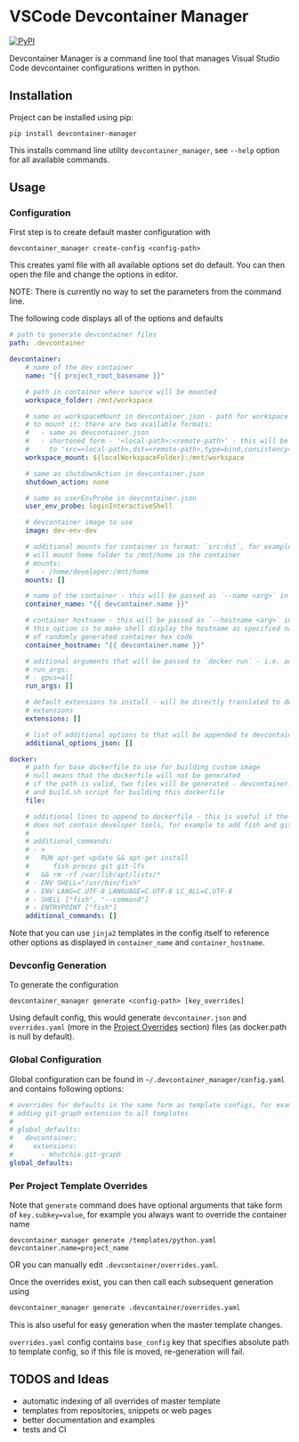 # VSCode Devcontainer Manager

[![PyPI](https://img.shields.io/pypi/v/devcontainer-manager?logo=pypi&style=flat-square)](https://pypi.org/project/devcontainer-manager)

Devcontainer Manager is a command line tool that manages Visual Studio Code
devcontainer configurations written in python.

## Installation

Project can be installed using pip:
```shell
pip install devcontainer-manager
```

This installs command line utility `devcontainer_manager`, see `--help` option for
all available commands.


## Usage

### Configuration

First step is to create default master configuration with
```shell
devcontainer_manager create-config <config-path>
```
This creates yaml file with all available options set do default. You can then
open the file and change the options in editor.

NOTE: There is currently no way to set the parameters from the command line.

The following code displays all of the options and defaults
```yaml
# path to generate devcontainer files
path: .devcontainer

devcontainer:
    # name of the dev container
    name: "{{ project_root_basename }}"

    # path in container where source will be mounted
    workspace_folder: /mnt/workspace

    # same as workspaceMount in devcontainer.json - path for workspace and where
    # to mount it; there are two available formats:
    #   - same as devcontainer.json
    #   - shortened form - '<local-path>:<remote-path>' - this will be translated
    #     to 'src=<local-path>,dst=<remote-path>,type=bind,consistency=cached'
    workspace_mount: ${localWorkspaceFolder}:/mnt/workspace

    # same as shutdownAction in devcontainer.json
    shutdown_action: none

    # same as userEnvProbe in devcontainer.json
    user_env_probe: loginInteractiveShell

    # devcontainer image to use
    image: dev-env-dev

    # additional mounts for container in format: `src:dst`, for example this
    # will mount home folder to /mnt/home in the container
    # mounts:
    #   - /home/developer:/mnt/home
    mounts: []

    # name of the container - this will be passed as `--name <arg>` in `docker run`
    container_name: "{{ devcontainer.name }}"

    # container hostname - this will be passed as `--hostname <arg>` in `docker run`
    # this option is to make shell display the hostname as specified name instead
    # of randomly generated container hex code
    container_hostname: "{{ devcontainer.name }}"

    # aditional arguments that will be passed to `docker run` - i.e. adding gpus:
    # run_args:
    # - gpus=all
    run_args: []

    # default extensions to install - will be directly translated to devcontainer.json
    # extensions
    extensions: []

    # list of additional options to that will be appended to devcontainer config
    additional_options_json: []

docker:
    # path for base dockerfile to use for building custom image
    # null means that the dockerfile will not be generated
    # if the path is valid, two files will be generated - devcontainer.Dockerfile
    # and build.sh script for building this dockerfile
    file:

    # additional lines to append to dockerfile - this is useful if the main dockerfile
    # does not contain developer tools, for example to add fish and git:
    #
    # additional_commands:
    # - >
    #   RUN apt-get update && apt-get install
    #      fish procps git git-lfs
    #   && rm -rf /var/lib/apt/lists/*
    # - ENV SHELL="/usr/bin/fish"
    # - ENV LANG=C.UTF-8 LANGUAGE=C.UTF-8 LC_ALL=C.UTF-8
    # - SHELL ["fish", "--command"]
    # - ENTRYPOINT ["fish"]
    additional_commands: []

```

Note that you can use `jinja2` templates in the config itself to reference other
options as displayed in `container_name` and `container_hostname`.


### Devconfig Generation
To generate the configuration
```shell
devcontainer_manager generate <config-path> [key_overrides]
```

Using default config, this would generate `devcontainer.json` and `overrides.yaml`
(more in the [Project Overrides](#per-project-template-overrides) section) files
(as docker.path is null by default).

### Global Configuration
Global configuration can be found in `~/.devcontainer_manager/config.yaml` and
contains following options:
```yaml
# overrides for defaults in the same form as template configs, for example
# adding git-graph extension to all templates
#
# global_defaults:
#   devcontainer:
#     extensions:
#       - mhutchie.git-graph
global_defaults:

```

### Per Project Template Overrides
Note that `generate` command does have optional arguments that take form of
`key.subkey=value`, for example you always want to override the container name
```shell
devcontainer_manager generate /templates/python.yaml devcontainer.name=project_name
```

OR you can manually edit `.devcontainer/overrides.yaml`.

Once the overrides exist, you can then call each subsequent generation using
```sh
devcontainer_manager generate .devcontainer/overrides.yaml
```
This is also useful for easy generation when the master template changes.


`overrides.yaml` config contains `base_config` key that specifies absolute
path to template config, so if this file is moved, re-generation will fail.

## TODOS and Ideas
- automatic indexing of all overrides of master template
- templates from repositories, snippets or web pages
- better documentation and examples
- tests and CI
